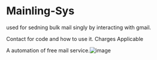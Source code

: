 # Mainling-Sys
used for sedning bulk mail singly by interacting with gmail.

Contact for code and how to use it. Charges Applicable

A automation of free mail service.![image](https://user-images.githubusercontent.com/59661128/130185580-c332d5c5-1c91-41fa-8689-f6161c674b16.png)
